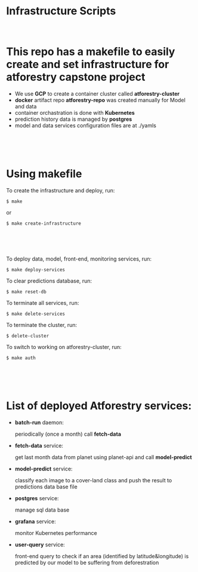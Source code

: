 # Infrastructure Scripts

<br/>

# This repo has a makefile to easily create and set infrastructure for **atforestry** capstone project
* We use **GCP** to create a container cluster called **atforestry-cluster**
* **docker** artifact repo **atforestry-repo** was created manually for Model and data  
* container orchastration is done with **Kubernetes**
* prediction history data is managed by **postgres**
* model and data services configuration files are at ./yamls

<br/><br/><br/>

# Using makefile
To create the infrastructure and deploy, run:


    $ make

or


    $ make create-infrastructure
    

<br/><br/><br/>

To deploy data, model, front-end, monitoring services, run:


    $ make deploy-services


To clear predictions database, run: 


    $ make reset-db
    

To terminate all services, run:


    $ make delete-services


To terminate the cluster, run:


    $ delete-cluster


To switch to working on atforestry-cluster, run:


    $ make auth

<br/><br/><br/>

# List of deployed Atforestry services:
* **batch-run** daemon:

    periodically (once a month) call **fetch-data** 

* **fetch-data** service:

    get last month data from planet using planet-api and call **model-predict**

* **model-predict** service:

    classify each image to a cover-land class and push the result to predictions data base file

* **postgres** service:

    manage sql data base 

* **grafana** service:

    monitor Kubernetes performance

* **user-query** service:

    front-end query to check if an area (identified by latitude&longitude) is predicted by our model to be suffering from deforestration